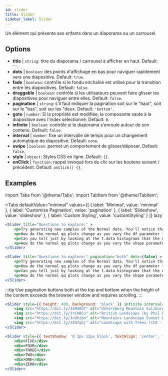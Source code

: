 ```yaml
---
id: slider 
title: Slider
sidebar_label: Slider
---
```


Un élément qui présente ses enfants dans un diaporama ou un carrousel.

## Options

* __title__ | `string`: titre du diaporama / carrousel à afficher en haut. Default: `''`.
* __dots__ | `boolean`: des points d'affichage en bas pour naviguer rapidement vers une diapositive. Default: `true`.
* __fade__ | `boolean`: contrôle si le fondu enchaîné est utilisé pour la transition entre les diapositives. Default: `false`.
* __draggable__ | `boolean`: contrôle si les utilisateurs peuvent faire glisser les diapositives pour naviguer entre elles. Default: `false`.
* __pagination__ | `string`: s'il faut indiquer la pagination soit sur le "haut", soit sur le "bas", soit sur les "deux. Default: `'bottom'`.
* __goto__ | `number`: Si la propriété est modifiée, la composante saute à la diapositive avec l'index sélectionné. Default: `0`.
* __infinite__ | `boolean`: contrôle si le diaporama s'enroule autour de son contenu. Default: `false`.
* __interval__ | `number`: fixe un intervalle de temps pour un changement automatique de diapositive. Default: `none`.
* __swipe__ | `boolean`: permet un comportement de glisser/déposer. Default: `false`.
* __style__ | `object`: Styles CSS en ligne. Default: `{}`.
* __onClick__ | `function`: rappel invoqué lors du clic sur les boutons suivant / précédent. Default: `onClick() {}`.


## Examples


import Tabs from '@theme/Tabs';
import TabItem from '@theme/TabItem';

<Tabs
    defaultValue="minimal"
    values={[
        { label: 'Minimal', value: 'minimal' },
        { label: 'Customize Pagination', value: 'pagination' },
        { label: 'Slideshow', value: 'slideshow' },
        { label: 'Custom Styling', value: 'customStyling' }
    ]}
    lazy
>

<TabItem value="minimal">

```jsx live
<Slider title="Questions to explore:" >
    <p>Try generating new samples of the Normal data. You'll notice that the points don't always lie exactly on the line. This is typical variation. As you generate more random realizations of this plot you'll get better calibrated to the kind of deviation you can expect to see from this large a sample of Normal data.</p>
    <p>How do the normal qq plots change as you vary the df parameter for the t-distributed data?</p>
    <p>Can you tell just by looking at the t.data histograms that the data aren't normally distributed? Is it easier to tell from the QQ plots?</p>
    <p>How do the normal qq plots change as you vary the shape parameter in the gamma-distributed data?</p>
</Slider>
```

</TabItem>

<TabItem value="pagination">

```jsx live
<Slider title="Questions to explore:" pagination="both" dots={false} >
    <p>Try generating new samples of the Normal data. You'll notice that the points don't always lie exactly on the line. This is typical variation. As you generate more random realizations of this plot you'll get better calibrated to the kind of deviation you can expect to see from this large a sample of Normal data.</p>
    <p>How do the normal qq plots change as you vary the df parameter for the t-distributed data?</p>
    <p>Can you tell just by looking at the t.data histograms that the data aren't normally distributed? Is it easier to tell from the QQ plots?</p>
    <p>How do the normal qq plots change as you vary the shape parameter in the gamma-distributed data?</p>
</Slider>
```

:::tip
Use pagination buttons both at the top and bottom when the height of the content exceeds the browser window and requires scrolling.
:::

</TabItem>

<TabItem value="slideshow">

```jsx live
<Slider style={{ height: 400, background: 'black' }} infinite interval={2000} >
    <img src="https://bit.ly/3aM4OU7" alt="Untersberg Mountain Salzburg (by Giuseppe Milo, CC BY 3.0)" />
    <img src="https://bit.ly/3rCm0Cu" alt="British Landscape (by Phil Riley, Pixabay License)" />
    <img src="https://bit.ly/3cUkibu" alt="Mountains Landscape Sunset Dusk (Pixabay License)" />
    <img src="https://bit.ly/2Z4fqbj" alt="Landscape with Trees (CC0 - Public Domain)" /> 
</Slider>
```

</TabItem>

<TabItem value="customStyling">

```jsx live
<Slider style={{ textShadow: '0 2px 12px black', textAlign: 'center', fontSize: 90 }} infinite interval={1000} >
    <div>FIVE</div>
    <div>FOUR</div>
    <div>THREE</div>
    <div>TWO</div>
    <div>ONE</div>
    <div>ZERO</div>
</Slider>
```

</TabItem>

</Tabs>


